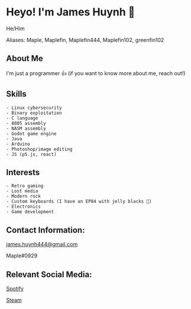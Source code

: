 # Heyo! I'm James Huynh 👋
He/Him

Aliases: Maple, Maplefin, Maplefin444, Maplefin102, greenfin102

## About Me

I'm just a programmer 👍
(if you want to know more about me, reach out!)

## Skills
```
- Linux cybersecurity
- Binary exploitation
- C language
- 8085 assembly
- NASM assembly
- Godot game engine
- Java
- Arduino
- Photoshop/image editing
- JS (p5.js, react)
```

## Interests
```
- Retro gaming
- Lost media
- Modern rock
- Custom keyboards (I have an EP84 with jelly blacks 🙂)
- Electronics
- Game development
```

## Contact Information:
james.huynh444@gmail.com

Maple#0929

## Relevant Social Media:
[Spotify](https://open.spotify.com/user/psqonnyomsh8gkqw09rj2ly5j)

[Steam](https://steamcommunity.com/profiles/76561198189481409)
